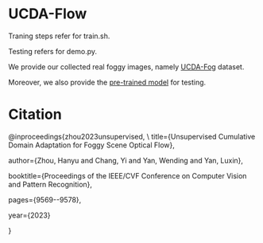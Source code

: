 # UCDA-Flow

Traning steps refer for train.sh.

Testing refers for demo.py.

We provide our collected real foggy images, namely [UCDA-Fog](https://drive.google.com/file/d/1V41omr1_k_6OcVWfAhkvzbgSaUHM26tj/view?usp=sharing) dataset.

Moreover, we also provide the [pre-trained model](https://drive.google.com/file/d/1osPP1HAA-onkwmDMLUW_s95iEGaslA7R/view?usp=drive_link) for testing.



# Citation
@inproceedings{zhou2023unsupervised, \\
  title={Unsupervised Cumulative Domain Adaptation for Foggy Scene Optical Flow},
  
  author={Zhou, Hanyu and Chang, Yi and Yan, Wending and Yan, Luxin},
  
  booktitle={Proceedings of the IEEE/CVF Conference on Computer Vision and Pattern Recognition},
  
  pages={9569--9578},
  
  year={2023}
  
}

